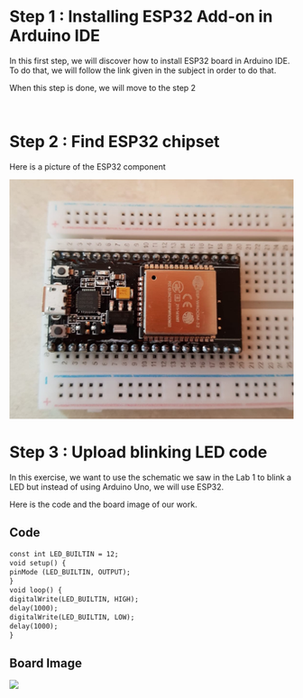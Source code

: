 # Step 1 : Installing ESP32 Add-on in Arduino IDE

In this first step, we will discover how to install ESP32 board in Arduino IDE. To do that, we will follow the link given in the subject in order to do that.

When this step is done, we will move to the step 2

<br>

# Step 2 : Find ESP32 chipset   
Here is a picture of the ESP32 component 

![](esp32-photo.jpg)

# Step 3 : Upload blinking LED code

In this exercise, we want to use the schematic we saw in the Lab 1 to blink a LED but instead of using Arduino Uno, we will use ESP32. 

Here is the code and the board image of our work. 

## **Code**

``` 
const int LED_BUILTIN = 12;
void setup() {
pinMode (LED_BUILTIN, OUTPUT);
}
void loop() {
digitalWrite(LED_BUILTIN, HIGH);
delay(1000);
digitalWrite(LED_BUILTIN, LOW);
delay(1000);
}

``` 

## **Board Image**

![](step3.gif)